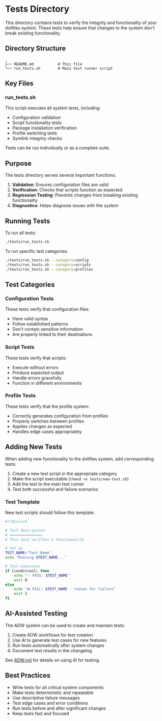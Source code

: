# Tests Directory

This directory contains tests to verify the integrity and functionality of your dotfiles system. These tests help ensure that changes to the system don't break existing functionality.

## Directory Structure

```
.
├── README.md           # This file
└── run_tests.sh        # Main test runner script
```

## Key Files

### run_tests.sh

This script executes all system tests, including:

- Configuration validation
- Script functionality tests
- Package installation verification
- Profile switching tests
- Symlink integrity checks

Tests can be run individually or as a complete suite.

## Purpose

The tests directory serves several important functions:

1. **Validation**: Ensures configuration files are valid
2. **Verification**: Checks that scripts function as expected
3. **Regression Testing**: Prevents changes from breaking existing functionality
4. **Diagnostics**: Helps diagnose issues with the system

## Running Tests

To run all tests:

```bash
./tests/run_tests.sh
```

To run specific test categories:

```bash
./tests/run_tests.sh --category=config
./tests/run_tests.sh --category=scripts
./tests/run_tests.sh --category=profiles
```

## Test Categories

### Configuration Tests

These tests verify that configuration files:

- Have valid syntax
- Follow established patterns
- Don't contain sensitive information
- Are properly linked to their destinations

### Script Tests

These tests verify that scripts:

- Execute without errors
- Produce expected output
- Handle errors gracefully
- Function in different environments

### Profile Tests

These tests verify that the profile system:

- Correctly generates configuration from profiles
- Properly switches between profiles
- Applies changes as expected
- Handles edge cases appropriately

## Adding New Tests

When adding new functionality to the dotfiles system, add corresponding tests:

1. Create a new test script in the appropriate category
2. Make the script executable (`chmod +x tests/new-test.sh`)
3. Add the test to the main test runner
4. Test both successful and failure scenarios

### Test Template

New test scripts should follow this template:

```bash
#!/bin/zsh

# Test description
# ===============
# This test verifies X functionality

# Set up
TEST_NAME="Test Name"
echo "Running $TEST_NAME..."

# Test execution
if [condition]; then
    echo "✅ PASS: $TEST_NAME"
    exit 0
else
    echo "❌ FAIL: $TEST_NAME - reason for failure"
    exit 1
fi
```

## AI-Assisted Testing

The ADW system can be used to create and maintain tests:

1. Create ADW workflows for test creation
2. Use AI to generate test cases for new features
3. Run tests automatically after system changes
4. Document test results in the changelog

See [ADW.md](../ADW.md) for details on using AI for testing.

## Best Practices

- Write tests for all critical system components
- Make tests deterministic and repeatable
- Use descriptive failure messages
- Test edge cases and error conditions
- Run tests before and after significant changes
- Keep tests fast and focused 